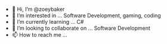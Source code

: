 - 👋 Hi, I’m @zoeybaker
- 👀 I’m interested in ... Software Development, gaming, coding
- 🌱 I’m currently learning ... C#
- 💞️ I’m looking to collaborate on ... Software Development
- 📫 How to reach me ... 

<!---
zoeybaker/zoeybaker is a ✨ special ✨ repository because its `README.md` (this file) appears on your GitHub profile.
You can click the Preview link to take a look at your changes.
--->

